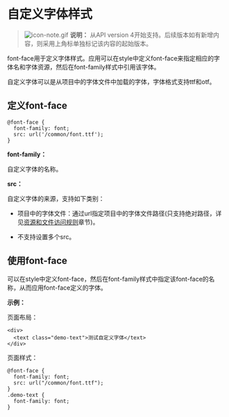 # 自定义字体样式

> ![icon-note.gif](public_sys-resources/icon-note.gif) **说明：**
> 从API version 4开始支持。后续版本如有新增内容，则采用上角标单独标记该内容的起始版本。

font-face用于定义字体样式。应用可以在style中定义font-face来指定相应的字体名和字体资源，然后在font-family样式中引用该字体。


自定义字体可以是从项目中的字体文件中加载的字体，字体格式支持ttf和otf。


## 定义font-face

```
@font-face {   
  font-family: font; 
  src: url('/common/font.ttf'); 
}
```

**font-family：**

自定义字体的名称。

**src：**

自定义字体的来源，支持如下类别：

- 项目中的字体文件：通过url指定项目中的字体文件路径(只支持绝对路径，详见[资源和文件访问规则](../../ui/js-framework-file.md)章节)。

- 不支持设置多个src。


## 使用font-face

可以在style中定义font-face，然后在font-family样式中指定该font-face的名称，从而应用font-face定义的字体。

**示例：**

页面布局：
```
<div>    
  <text class="demo-text">测试自定义字体</text>  
</div>
```

页面样式：

```
@font-face {
  font-family: font;
  src: url("/common/font.ttf");
}
.demo-text {
  font-family: font;
}
```
